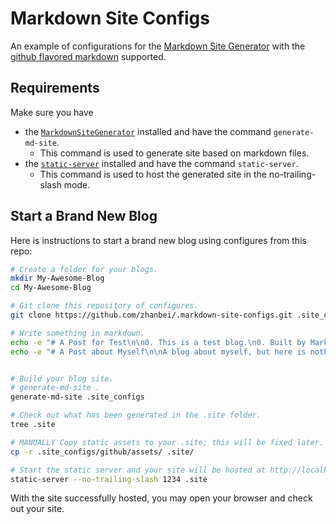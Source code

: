 # Markdown Site Configs

<!-- > 2018-08-06T20:58:02+0800 -->

An example of configurations for the [Markdown Site Generator](https://github.com/zhanbei/Markdown-Site-Generator) with the [github flavored markdown](https://github.github.com/gfm/) supported.

## Requirements

Make sure you have

- the [`MarkdownSiteGenerator`](https://github.com/zhanbei/Markdown-Site-Generator) installed and have the command `generate-md-site`.
	- This command is used to generate site based on markdown files.
- the [`static-server`](https://github.com/zhanbei/static-server) installed and have the command `static-server`.
	- This command is used to host the generated site in the no-trailing-slash mode.

## Start a Brand New Blog

Here is instructions to start a brand new blog using configures from this repo:

```bash
# Create a folder for your blogs.
mkdir My-Awesome-Blog
cd My-Awesome-Blog

# Git clone this repository of configures.
git clone https://github.com/zhanbei/.markdown-site-configs.git .site_configs

# Write something in markdown.
echo -e "# A Post for Test\n\n0. This is a test blog.\n0. Built by Markdown-Site-Generator." >> A-Test-Blog.md
echo -e "# A Post about Myself\n\nA blog about myself, but here is nothing really useful currently." >> About.md


# Build your blog site.
# generate-md-site .
generate-md-site .site_configs

# Check out what has been generated in the .site folder.
tree .site

# MANUALLY Copy static assets to your .site; this will be fixed later.
cp -r .site_configs/github/assets/ .site/

# Start the static server and your site will be hosted at http://localhost:1234/
static-server --no-trailing-slash 1234 .site
```

With the site successfully hosted, you may open your browser and check out your site.
